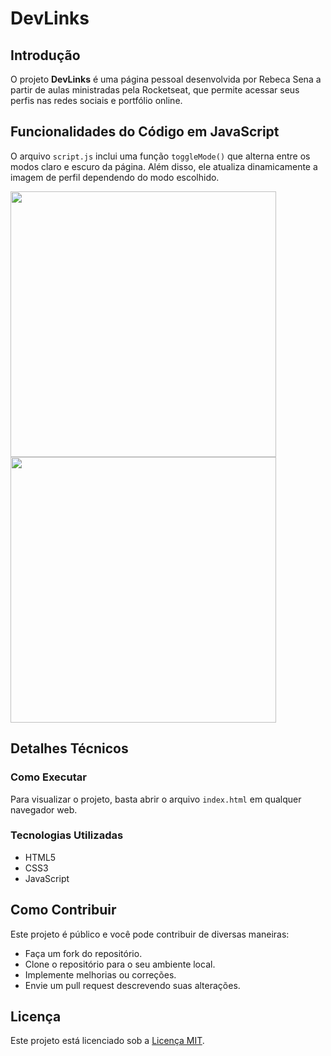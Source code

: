 
# DevLinks

## Introdução
O projeto **DevLinks** é uma página pessoal desenvolvida por Rebeca Sena a partir de aulas ministradas pela Rocketseat, que permite acessar seus perfis nas redes sociais e portfólio online.

## Funcionalidades do Código em JavaScript
O arquivo `script.js` inclui uma função `toggleMode()` que alterna entre os modos claro e escuro da página. Além disso, ele atualiza dinamicamente a imagem de perfil dependendo do modo escolhido.

<div>
  <img height="425em" src="https://github.com/Rebecasenas/projeto_rocketseat01/assets/164772427/4f6874ef-dcf3-4312-9db9-9d21dcc8a4b9">
  <img height="425em" src="https://github.com/Rebecasenas/projeto_rocketseat01/assets/164772427/fa249763-8476-4b45-b114-300fe871f241">
</div>

## Detalhes Técnicos

### Como Executar
Para visualizar o projeto, basta abrir o arquivo `index.html` em qualquer navegador web. 

### Tecnologias Utilizadas
- HTML5
- CSS3
- JavaScript


## Como Contribuir
Este projeto é público e você pode contribuir de diversas maneiras:
- Faça um fork do repositório.
- Clone o repositório para o seu ambiente local.
- Implemente melhorias ou correções.
- Envie um pull request descrevendo suas alterações.

## Licença
Este projeto está licenciado sob a [Licença MIT](https://opensource.org/licenses/MIT).
